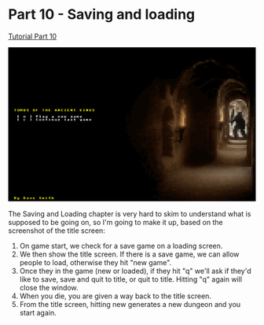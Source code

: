 # Part 10 - Saving and loading

[Tutorial Part 10](http://rogueliketutorials.com/tutorials/tcod/v2/part-10/)

![Part 10 - Saving and loading](roguelike_part10.gif "Part 10 - Saving and loading")

The Saving and Loading chapter is very hard to skim to understand what is supposed to be going on, so I'm going to make it up, based on the screenshot of the title screen:

1. On game start, we check for a save game on a loading screen.
2. We then show the title screen. If there is a save game, we can allow people to load, otherwise they hit "new game".
3. Once they in the game (new or loaded), if they hit "q" we'll ask if they'd like to save, save and quit to title, or quit to title. Hitting "q" again will close the window.
4. When you die, you are given a way back to the title screen.
5. From the title screen, hitting new generates a new dungeon and you start again.
